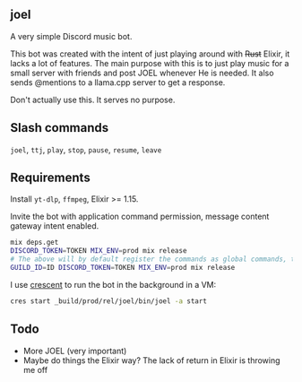 ## joel

A very simple Discord music bot.

This bot was created with the intent of just playing around with ~~Rust~~ Elixir, it lacks a lot of features. The main purpose with this is to just play music for a small server with friends and post JOEL whenever He is needed. It also sends @mentions to a llama.cpp server to get a response.

Don't actually use this. It serves no purpose.

## Slash commands

`joel`, `ttj`, `play`, `stop`, `pause`, `resume`, `leave`

## Requirements

Install `yt-dlp`, `ffmpeg`, Elixir >= 1.15.

Invite the bot with application command permission, message content gateway intent enabled.

```bash
mix deps.get
DISCORD_TOKEN=TOKEN MIX_ENV=prod mix release
# The above will by default register the commands as global commands, to register to a guild you need to define a GUILD_ID:
GUILD_ID=ID DISCORD_TOKEN=TOKEN MIX_ENV=prod mix release
```

I use [crescent](https://github.com/Kyagara/crescent) to run the bot in the background in a VM:

```bash
cres start _build/prod/rel/joel/bin/joel -a start
```

## Todo

- More JOEL (very important)
- Maybe do things the Elixir way? The lack of return in Elixir is throwing me off
